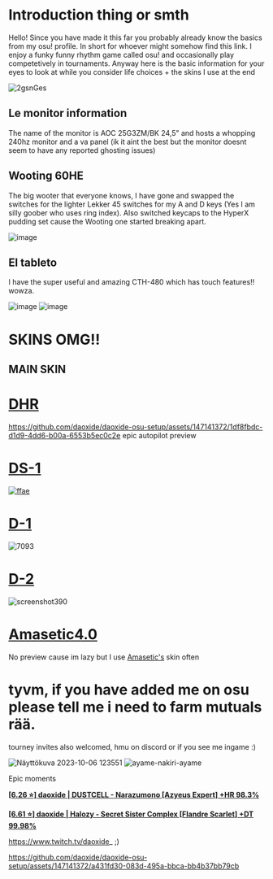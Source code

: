# Introduction thing or smth

Hello! Since you have made it this far you probably already know the basics from my osu! profile. In short for whoever might somehow find this link. I enjoy a funky funny rhythm game called osu! and occasionally play competetively in tournaments. Anyway here is the basic information for your eyes to look at while you consider life choices + the skins I use at the end

![2gsnGes](https://github.com/daoxide/daoxide.github.io/assets/147141372/a67afb55-ad7c-4f85-afcc-8f4bf29bbae9)

## Le monitor information

The name of the monitor is AOC 25G3ZM/BK 24,5" and hosts a whopping 240hz monitor and a va panel (ik it aint the best but the monitor doesnt seem to have any reported ghosting issues)

## Wooting 60HE

The big wooter that everyone knows, I have gone and swapped the switches for the lighter Lekker 45 switches for my A and D keys (Yes I am silly goober who uses ring index). Also switched keycaps to the HyperX pudding set cause the Wooting one started breaking apart.

![image](https://github.com/daoxide/daoxide-osu-setup/assets/147141372/7a65c8f4-b847-44b9-8963-3109ef61810a)


## El tableto

I have the super useful and amazing CTH-480 which has touch features!! wowza.

![image](https://github.com/daoxide/daoxide-osu-setup/assets/147141372/5db1a551-a500-44c7-8bd8-6d6bec3ecf0d) ![image](https://github.com/daoxide/daoxide-osu-setup/assets/147141372/8dea6cf8-1769-4e57-afdc-6d22b602ed17)



# SKINS OMG!!
## MAIN SKIN
# [**DHR**](https://drive.google.com/file/d/1ufgyIoRHWP3gvBoBGbbKGHZS6_yTWWfM/view?usp=sharing)

https://github.com/daoxide/daoxide-osu-setup/assets/147141372/1df8fbdc-d1d9-4dd6-b00a-6553b5ec0c2e
epic autopilot preview
# [**DS-1**](https://drive.google.com/file/d/1JaXmjR_KXUmQAHyvvgJhF236tbU-kzG6/view?usp=sharing)
[![ffae](https://github.com/daoxide/daoxide.github.io/assets/147141372/29ab6680-a117-4dd3-9e1e-7afcfef854f2)
](https://osu.ppy.sh/ss/18834850/ffae)

# [**D-1**](https://drive.google.com/file/d/1TpCq7BTYduberjgRURZgMhEhVKrjpzP3/view?usp=sharing)
![7093](https://github.com/daoxide/daoxide.github.io/assets/147141372/88f98228-dbb7-4c9f-a020-5f4f2c30e7e9)

# [**D-2**](https://drive.google.com/file/d/1Wphiu-Rk7Zt6dhSD_zXmUiHSOexfzsOh/view?usp=sharing)
![screenshot390](https://github.com/daoxide/daoxide.github.io/assets/147141372/f47f8c18-75e5-4ff0-9c7f-54f92d5f645c)

# [**Amasetic4.0**](https://drive.google.com/file/d/1W2jYX97SNfnCb6Pjqjr9s8C8p8c_RLI7/view)
No preview cause im lazy but I use [Amasetic's](https://osu.ppy.sh/users/11375251) skin often 

# tyvm, if you have added me on osu please tell me i need to farm mutuals rää. 
tourney invites also welcomed, hmu on discord or if you see me ingame :)

![Näyttökuva 2023-10-06 123551](https://github.com/daoxide/daoxide.github.io/assets/147141372/25d2ae37-4407-43b8-8344-abe4f7a28c51) ![ayame-nakiri-ayame](https://github.com/daoxide/daoxide.github.io/assets/147141372/823e2114-92bc-42b3-b398-9ebf9db47dc5)

Epic moments

[**[6.26 ⭐] daoxide | DUSTCELL - Narazumono [Azyeus Expert] +HR 98.3%**](https://link.issou.best/y01WU7)

[**[6.61 ⭐] daoxide | Halozy - Secret Sister Complex [Flandre Scarlet] +DT 99.98%**](https://link.issou.best/T6OIvW)


https://www.twitch.tv/daoxide_ ;)

https://github.com/daoxide/daoxide-osu-setup/assets/147141372/a431fd30-083d-495a-bbca-bb4b37bb79cb


